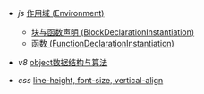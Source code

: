 
- *js* [作用域 (Environment)](es-env-rec.md)
  - [块与函数声明 (BlockDeclarationInstantiation)](es-env-block-and-inner-functiondeclaration.md)
  - [函数 (FunctionDeclarationInstantiation)](es-env-function.md)

- *v8* [object数据结构与算法](v8-object-structure-and-algorithm.md)

- *css* [line-height, font-size, vertical-align](css-line-box.md)

